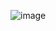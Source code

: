 ![image](https://github.com/MERWINDASARI/todoReactApp/assets/35071428/a5264ad9-a2c1-4082-8b0b-1c54a7963dbd)
